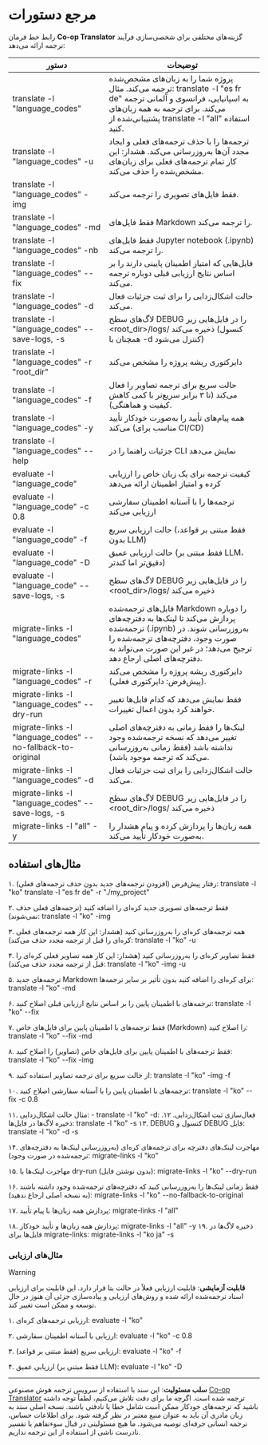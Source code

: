 <!--
CO_OP_TRANSLATOR_METADATA:
{
  "original_hash": "a6cddf5e9648ef0bba0de7eb07e74cf1",
  "translation_date": "2025-10-15T02:20:33+00:00",
  "source_file": "getting_started/command-reference.md",
  "language_code": "fa"
}
-->
# مرجع دستورات

رابط خط فرمان **Co-op Translator** گزینه‌های مختلفی برای شخصی‌سازی فرآیند ترجمه ارائه می‌دهد:

دستور                                       | توضیحات
---------------------------------------------|-------------------------------------------------------------------------------------------------------------------------------------------------------------------------------------------------------
translate -l "language_codes"                | پروژه شما را به زبان‌های مشخص‌شده ترجمه می‌کند. مثال: translate -l "es fr de" به اسپانیایی، فرانسوی و آلمانی ترجمه می‌کند. برای ترجمه به همه زبان‌های پشتیبانی‌شده از translate -l "all" استفاده کنید.
translate -l "language_codes" -u             | ترجمه‌ها را با حذف ترجمه‌های فعلی و ایجاد مجدد آن‌ها به‌روزرسانی می‌کند. هشدار: این کار تمام ترجمه‌های فعلی برای زبان‌های مشخص‌شده را حذف می‌کند.
translate -l "language_codes" -img           | فقط فایل‌های تصویری را ترجمه می‌کند.
translate -l "language_codes" -md            | فقط فایل‌های Markdown را ترجمه می‌کند.
translate -l "language_codes" -nb            | فقط فایل‌های Jupyter notebook (.ipynb) را ترجمه می‌کند.
translate -l "language_codes" --fix          | فایل‌هایی که امتیاز اطمینان پایینی دارند را بر اساس نتایج ارزیابی قبلی دوباره ترجمه می‌کند.
translate -l "language_codes" -d             | حالت اشکال‌زدایی را برای ثبت جزئیات فعال می‌کند.
translate -l "language_codes" --save-logs, -s| لاگ‌های سطح DEBUG را در فایل‌هایی زیر <root_dir>/logs/ ذخیره می‌کند (کنسول همچنان با -d کنترل می‌شود)
translate -l "language_codes" -r "root_dir"  | دایرکتوری ریشه پروژه را مشخص می‌کند
translate -l "language_codes" -f             | حالت سریع برای ترجمه تصاویر را فعال می‌کند (تا ۳ برابر سریع‌تر با کمی کاهش کیفیت و هماهنگی).
translate -l "language_codes" -y             | همه پیام‌های تأیید را به‌صورت خودکار تأیید می‌کند (مناسب برای CI/CD)
translate -l "language_codes" --help         | جزئیات راهنما را در CLI نمایش می‌دهد
evaluate -l "language_code"                  | کیفیت ترجمه برای یک زبان خاص را ارزیابی کرده و امتیاز اطمینان ارائه می‌دهد
evaluate -l "language_code" -c 0.8           | ترجمه‌ها را با آستانه اطمینان سفارشی ارزیابی می‌کند
evaluate -l "language_code" -f               | حالت ارزیابی سریع (فقط مبتنی بر قواعد، بدون LLM)
evaluate -l "language_code" -D               | حالت ارزیابی عمیق (فقط مبتنی بر LLM، دقیق‌تر اما کندتر)
evaluate -l "language_code" --save-logs, -s  | لاگ‌های سطح DEBUG را در فایل‌هایی زیر <root_dir>/logs/ ذخیره می‌کند
migrate-links -l "language_codes"            | فایل‌های ترجمه‌شده Markdown را دوباره پردازش می‌کند تا لینک‌ها به دفترچه‌های ترجمه‌شده (.ipynb) به‌روزرسانی شوند. در صورت وجود، دفترچه‌های ترجمه‌شده را ترجیح می‌دهد؛ در غیر این صورت می‌تواند به دفترچه‌های اصلی ارجاع دهد.
migrate-links -l "language_codes" -r         | دایرکتوری ریشه پروژه را مشخص می‌کند (پیش‌فرض: دایرکتوری فعلی).
migrate-links -l "language_codes" --dry-run  | فقط نمایش می‌دهد که کدام فایل‌ها تغییر خواهند کرد بدون اعمال تغییرات.
migrate-links -l "language_codes" --no-fallback-to-original | لینک‌ها را فقط زمانی به دفترچه‌های اصلی تغییر می‌دهد که نسخه ترجمه‌شده وجود نداشته باشد (فقط زمانی به‌روزرسانی می‌کند که ترجمه موجود باشد).
migrate-links -l "language_codes" -d         | حالت اشکال‌زدایی را برای ثبت جزئیات فعال می‌کند.
migrate-links -l "language_codes" --save-logs, -s | لاگ‌های سطح DEBUG را در فایل‌هایی زیر <root_dir>/logs/ ذخیره می‌کند
migrate-links -l "all" -y                    | همه زبان‌ها را پردازش کرده و پیام هشدار را به‌صورت خودکار تأیید می‌کند.

## مثال‌های استفاده

  ۱. رفتار پیش‌فرض (افزودن ترجمه‌های جدید بدون حذف ترجمه‌های فعلی):   translate -l "ko"    translate -l "es fr de" -r "./my_project"

  ۲. فقط ترجمه‌های تصویری جدید کره‌ای را اضافه کنید (ترجمه‌های فعلی حذف نمی‌شوند):    translate -l "ko" -img

  ۳. همه ترجمه‌های کره‌ای را به‌روزرسانی کنید (هشدار: این کار همه ترجمه‌های فعلی کره‌ای را قبل از ترجمه مجدد حذف می‌کند):    translate -l "ko" -u

  ۴. فقط تصاویر کره‌ای را به‌روزرسانی کنید (هشدار: این کار همه تصاویر فعلی کره‌ای را قبل از ترجمه مجدد حذف می‌کند):    translate -l "ko" -img -u

  ۵. ترجمه‌های جدید Markdown برای کره‌ای را اضافه کنید بدون تأثیر بر سایر ترجمه‌ها:    translate -l "ko" -md

  ۶. ترجمه‌های با اطمینان پایین را بر اساس نتایج ارزیابی قبلی اصلاح کنید: translate -l "ko" --fix

  ۷. فقط ترجمه‌های با اطمینان پایین برای فایل‌های خاص (Markdown) را اصلاح کنید: translate -l "ko" --fix -md

  ۸. فقط ترجمه‌های با اطمینان پایین برای فایل‌های خاص (تصاویر) را اصلاح کنید: translate -l "ko" --fix -img

  ۹. از حالت سریع برای ترجمه تصاویر استفاده کنید:    translate -l "ko" -img -f

  ۱۰. ترجمه‌های با اطمینان پایین را با آستانه سفارشی اصلاح کنید: translate -l "ko" --fix -c 0.8

  ۱۱. مثال حالت اشکال‌زدایی: - translate -l "ko" -d: فعال‌سازی ثبت اشکال‌زدایی.
  ۱۲. ذخیره لاگ‌ها در فایل‌ها: translate -l "ko" -s
  ۱۳. DEBUG کنسول و DEBUG فایل: translate -l "ko" -d -s

  ۱۴. مهاجرت لینک‌های دفترچه برای ترجمه‌های کره‌ای (به‌روزرسانی لینک‌ها به دفترچه‌های ترجمه‌شده در صورت وجود):    migrate-links -l "ko"

  ۱۵. مهاجرت لینک‌ها با dry-run (بدون نوشتن فایل):    migrate-links -l "ko" --dry-run

  ۱۶. فقط زمانی لینک‌ها را به‌روزرسانی کنید که دفترچه‌های ترجمه‌شده وجود داشته باشند (به نسخه اصلی ارجاع ندهید):    migrate-links -l "ko" --no-fallback-to-original

  ۱۷. پردازش همه زبان‌ها با پیام تأیید:    migrate-links -l "all"

  ۱۸. پردازش همه زبان‌ها و تأیید خودکار:    migrate-links -l "all" -y
  ۱۹. ذخیره لاگ‌ها در فایل‌ها برای migrate-links:    migrate-links -l "ko ja" -s

### مثال‌های ارزیابی

> [!WARNING]  
> **قابلیت آزمایشی**: قابلیت ارزیابی فعلاً در حالت بتا قرار دارد. این قابلیت برای ارزیابی اسناد ترجمه‌شده ارائه شده و روش‌های ارزیابی و پیاده‌سازی جزئی آن هنوز در حال توسعه و ممکن است تغییر کند.

  ۱. ارزیابی ترجمه‌های کره‌ای: evaluate -l "ko"

  ۲. ارزیابی با آستانه اطمینان سفارشی: evaluate -l "ko" -c 0.8

  ۳. ارزیابی سریع (فقط مبتنی بر قواعد): evaluate -l "ko" -f

  ۴. ارزیابی عمیق (فقط مبتنی بر LLM): evaluate -l "ko" -D

---

**سلب مسئولیت**:
این سند با استفاده از سرویس ترجمه هوش مصنوعی [Co-op Translator](https://github.com/Azure/co-op-translator) ترجمه شده است. اگرچه ما برای دقت تلاش می‌کنیم، لطفاً توجه داشته باشید که ترجمه‌های خودکار ممکن است شامل خطا یا نادقتی باشند. نسخه اصلی سند به زبان مادری آن باید به عنوان منبع معتبر در نظر گرفته شود. برای اطلاعات حساس، ترجمه انسانی حرفه‌ای توصیه می‌شود. ما هیچ مسئولیتی در قبال سوءتفاهم یا تفسیر نادرست ناشی از استفاده از این ترجمه نداریم.